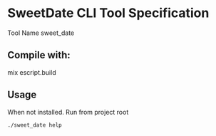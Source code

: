 # SweetDate CLI Tool Specification

Tool Name
sweet_date

## Compile with:
mix escript.build

## Usage
When not installed. Run from project root
```
./sweet_date help
```

